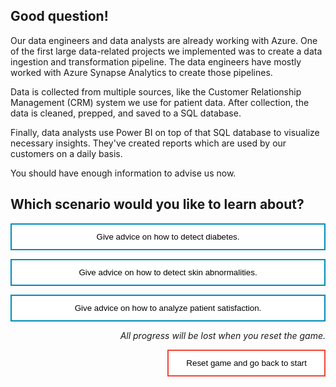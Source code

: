 <style>
.button  {
  border: none;
  color: black;
  width: 100%;
  padding: 12px 28px;
  background-color: white;
  border: 2px solid #008CBA;
  transition-duration: 0.4s;
}
.button:hover  {
  background-color: #008CBA;
  color: white; 
  border: 2px solid #008CBA;
}
.resetbutton  {
  border: none;
  color: black;
  float: right;
  padding: 12px 28px;
  background-color: white;
  border: 2px solid #f44336;
  transition-duration: 0.4s;
}
.resetbutton:hover  {
  background-color: #f44336;
  color: white; 
  border: 2px solid #f44336;
}
</style>

## Good question!

Our data engineers and data analysts are already working with Azure. One of the first large data-related projects we implemented was to create a data ingestion and transformation pipeline. The data engineers have mostly worked with Azure Synapse Analytics to create those pipelines.

Data is collected from multiple sources, like the Customer Relationship Management (CRM) system we use for patient data. After collection, the data is cleaned, prepped, and saved to a SQL database. 

Finally, data analysts use Power BI on top of that SQL database to visualize necessary insights. They've created reports which are used by our customers on a daily basis.

You should have enough information to advise us now.

## Which scenario would you like to learn about?

<button class="button" onclick="window.location.href='../advice/01';">Give advice on how to detect diabetes.</button>

<button class="button" onclick="window.location.href='../advice/02';">Give advice on how to detect skin abnormalities.</button>

<button class="button" onclick="window.location.href='../advice/03';">Give advice on how to analyze patient satisfaction.</button>

<p style="text-align:right;"><i>All progress will be lost when you reset the game.</i></p>

<button class="resetbutton" onclick="window.location.href='../../00-start-training';">Reset game and go back to start</button>
